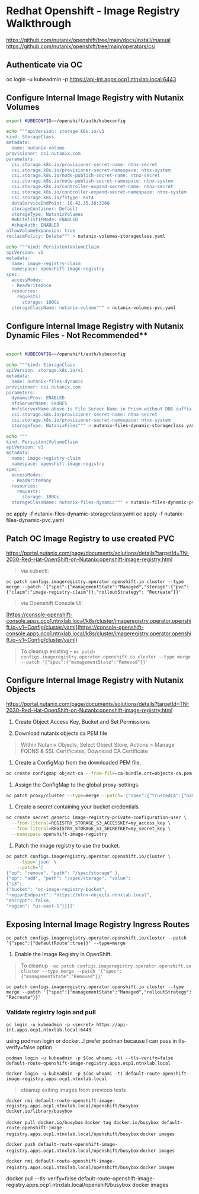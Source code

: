 
# Redhat Openshift - Image Registry Walkthrough

https://github.com/nutanix/openshift/tree/main/docs/install/manual
https://github.com/nutanix/openshift/tree/main/operators/csi


## Authenticate via OC

oc login -u kubeadmin -p <secret> https://api-int.apps.ocp1.ntnxlab.local:6443

## Configure Internal Image Registry with Nutanix Volumes

```bash
export KUBECONFIG=~/openshift/auth/kubeconfig

echo """apiVersion: storage.k8s.io/v1
kind: StorageClass
metadata:
  name: nutanix-volume
provisioner: csi.nutanix.com
parameters:
  csi.storage.k8s.io/provisioner-secret-name: ntnx-secret
  csi.storage.k8s.io/provisioner-secret-namespace: ntnx-system
  csi.storage.k8s.io/node-publish-secret-name: ntnx-secret
  csi.storage.k8s.io/node-publish-secret-namespace: ntnx-system
  csi.storage.k8s.io/controller-expand-secret-name: ntnx-secret
  csi.storage.k8s.io/controller-expand-secret-namespace: ntnx-system
  csi.storage.k8s.io/fstype: ext4
  dataServiceEndPoint: 10.42.35.38:3260
  storageContainer: Default
  storageType: NutanixVolumes
  #whitelistIPMode: ENABLED
  #chapAuth: ENABLED
allowVolumeExpansion: true
reclaimPolicy: Delete""" > nutanix-volumes-storageclass.yaml

echo """kind: PersistentVolumeClaim
apiVersion: v1
metadata:
  name: image-registry-claim
  namespace: openshift-image-registry
spec:
  accessModes:
  - ReadWriteOnce
  resources:
    requests:
      storage: 100Gi
  storageClassName: nutanix-volume""" > nutanix-volumes-pvc.yaml
```

## Configure Internal Image Registry with Nutanix Dynamic Files - Not Recommended**

```bash

export KUBECONFIG=~/openshift/auth/kubeconfig

echo """kind: StorageClass
apiVersion: storage.k8s.io/v1
metadata:
  name: nutanix-files-dynamic
provisioner: csi.nutanix.com
parameters:
  dynamicProv: ENABLED
  nfsServerName: FedNFS
  #nfsServerName above is File Server Name in Prism without DNS suffix, not the FQDN.
  csi.storage.k8s.io/provisioner-secret-name: ntnx-secret
  csi.storage.k8s.io/provisioner-secret-namespace: ntnx-system
  storageType: NutanixFiles""" > nutanix-files-dynamic-storageclass.yaml

echo """
kind: PersistentVolumeClaim
apiVersion: v1
metadata:
  name: image-registry-claim
  namespace: openshift-image-registry
spec:
  accessModes:
  - ReadWriteMany
  resources:
    requests:
      storage: 100Gi
  storageClassName: nutanix-files-dynamic""" > nutanix-files-dynamic-pvc.yaml
```

oc apply -f nutanix-files-dynamic-storageclass.yaml
oc apply -f nutanix-files-dynamic-pvc.yaml

## Patch OC Image Registry to use created PVC

https://portal.nutanix.com/page/documents/solutions/details?targetId=TN-2030-Red-Hat-OpenShift-on-Nutanix:openshift-image-registry.html

> via kubectl:

`oc patch configs.imageregistry.operator.openshift.io cluster --type merge --patch '{"spec":{"managementState":"Managed","storage":{"pvc":{"claim":"image-registry-claim"}},"rolloutStrategy": "Recreate"}}'`

> via Openshift Console UI:

[https://console-openshift-console.apps.ocp1.ntnxlab.local/k8s/cluster/imageregistry.operator.openshift.io~v1~Config/cluster/yaml](https://console-openshift-console.apps.ocp1.ntnxlab.local/k8s/cluster/imageregistry.operator.openshift.io~v1~Config/cluster/yaml)

> To cleanup existing - `oc patch configs.imageregistry.operator.openshift.io cluster --type merge --patch '{"spec":{"managementState":"Removed"}}'`

## Configure Internal Image Registry with Nutanix Objects

https://portal.nutanix.com/page/documents/solutions/details?targetId=TN-2030-Red-Hat-OpenShift-on-Nutanix:openshift-image-registry.html

1. Create Object Access Key, Bucket and Set Permissions

1. Download nutanix objects ca PEM file

  > Within Nutanix Objects, Select Object Store, Actions > Manage FQDNS & SSL Certificates, Download CA Certificate

1. Create a ConfigMap from the downloaded PEM file.

```bash
oc create configmap object-ca --from-file=ca-bundle.crt=objects-ca.pem -n openshift-config
```

1. Assign the ConfigMap to the global proxy-settings.

```bash
oc patch proxy/cluster --type=merge --patch='{"spec":{"trustedCA":{"name":"object-ca"}}}'
```

1. Create a secret containing your bucket credentials.

```bash
oc create secret generic image-registry-private-configuration-user \
  --from-literal=REGISTRY_STORAGE_S3_ACCESSKEY=my_access_key \
  --from-literal=REGISTRY_STORAGE_S3_SECRETKEY=my_secret_key \
  --namespace openshift-image-registry
```

1. Patch the image registry to use the bucket.

```bash
oc patch configs.imageregistry.operator.openshift.io/cluster \
    --type='json' \
    --patch='[
{"op": "remove", "path": "/spec/storage" },
{"op": "add", "path": "/spec/storage", "value":
{"s3":
{"bucket": "oc-image-registry-bucket", 
"regionEndpoint": "https://ntnx-objects.ntnxlab.local",
"encrypt": false, 
"region": "us-east-1"}}}]'
```

## Exposing Internal Image Registry Ingress Routes

`oc patch configs.imageregistry.operator.openshift.io/cluster --patch '{"spec":{"defaultRoute":true}}' --type=merge`

1. Enable the Image Registry in OpenShift.

> To cleanup - `oc patch configs.imageregistry.operator.openshift.io cluster --type merge --patch '{"spec":{"managementState":"Removed"}}'`

`oc patch configs.imageregistry.operator.openshift.io cluster --type merge --patch '{"spec":{"managementState":"Managed","rolloutStrategy": "Recreate"}}'`

### Validate registry login and pull

`oc login -u kubeadmin -p <secret> https://api-int.apps.ocp1.ntnxlab.local:6443`

using podman login or docker...I prefer podman because I can pass in tls-verify=false option

`podman login -u kubeadmin -p $(oc whoami -t) --tls-verify=false default-route-openshift-image-registry.apps.ocp1.ntnxlab.local`

`docker login -u kubeadmin -p $(oc whoami -t) default-route-openshift-image-registry.apps.ocp1.ntnxlab.local`

> cleanup exiting images from previous tests

`docker rmi default-route-openshift-image-registry.apps.ocp1.ntnxlab.local/openshift/busybox docker.io/library/busybox`

`docker pull docker.io/busybox`
`docker tag docker.io/busybox default-route-openshift-image-registry.apps.ocp1.ntnxlab.local/openshift/busybox`
`docker images`

`docker push default-route-openshift-image-registry.apps.ocp1.ntnxlab.local/openshift/busybox`
`docker images`

`docker rmi default-route-openshift-image-registry.apps.ocp1.ntnxlab.local/openshift/busybox`
`docker images`

docker pull --tls-verify=false default-route-openshift-image-registry.apps.ocp1.ntnxlab.local/openshift/busybox
docker images